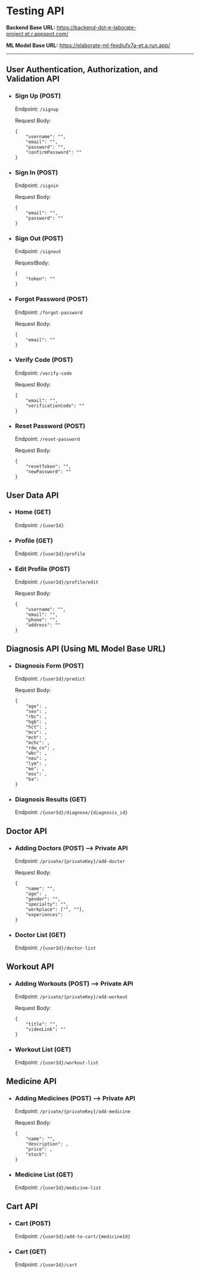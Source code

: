 # Testing API

**Backend Base URL:** https://backend-dot-e-laborate-project.et.r.appspot.com/

**ML Model Base URL:** https://elaborate-ml-fexdiufx7a-et.a.run.app/

*****

## User Authentication, Authorization, and Validation API

-   ### Sign Up (POST)
    Endpoint: `/signup`

    Request Body:

      ```
      {
          "username": "",
          "email": "",
          "password": "",
          "confirmPassword": ""
      }
      ``` 

-   ### Sign In (POST)
    Endpoint: `/signin`

    Request Body:

    ```
    {
        "email": "",
        "password": ""
    }
    ```

-   ### Sign Out (POST)
    Endpoint: `/signout`

    RequestBody:

    ```
    {
        "token": ""
    }
    ```

-   ### Forgot Password (POST)
    Endpoint: `/forgot-password`

    Request Body:

    ```
    {
        "email": ""
    }
    ```

-   ### Verify Code (POST)
    Endpoint: `/verify-code`

    Request Body:

    ```
    {
        "email": "",
        "verificationCode": ""
    }
    ```

-   ### Reset Password (POST)
    Endpoint: `/reset-password`

    Request Body:

    ```
    {
        "resetToken": "",
        "newPassword": ""
    }
    ```

## User Data API

-   ### Home (GET)
    Endpoint: `/{userId}`

-   ### Profile (GET)
    Endpoint: `/{userId}/profile`

-   ### Edit Profile (POST)
    Endpoint: `/{userId}/profile/edit`

    Request Body:

    ```
    {
        "username": "",
        "email": "",
        "phone": "",
        "address": ""
    }
    ```

## Diagnosis API (Using ML Model Base URL)

-   ### Diagnosis Form (POST)
    Endpoint: `/{userId}/predict`

    Request Body:

    ```
    {
        "age": ,
        "sex": ,
        "rbc": ,
        "hgb": ,
        "hct": ,
        "mcv": ,
        "mch": ,
        "mchc": ,
        "rdw_cv": ,
        "wbc": ,
        "neu": ,
        "lym": ,
        "mo": ,
        "eos": ,
        "ba": 
    }
    ```

-   ### Diagnosis Results (GET)
    Endpoint: `/{userId}/diagnose/{diagnosis_id}`

## Doctor API

-   ### Adding Doctors (POST) --> Private API
    Endpoint: `/private/{privateKey}/add-doctor`

    Request Body:

    ```
    {
        "name": "",
        "age": ,
        "gender": "",
        "specialty": "",
        "workplace": ["", ""],
        "experiences": 
    }
    ```

-   ### Doctor List (GET)
    Endpoint: `/{userId}/doctor-list`

## Workout API

-   ### Adding Workouts (POST)  -->  Private API
    Endpoint: `/private/{privateKey}/add-workout`

    Request Body:

    ```
    {
        "title": "",
        "videoLink": ""
    }
    ```

-   ### Workout List (GET)
    Endpoint: `/{userId}/workout-list`

## Medicine API

-   ### Adding Medicines (POST) --> Private API
    Endpoint: `/private/{privateKey}/add-medicine`

    Request Body:

    ```
    {
        "name": "",
        "description": ,
        "price": ,
        "stock":
    }
    ```

-   ### Medicine List (GET)
    Endpoint: `/{userId}/medicine-list`

## Cart API

-   ### Cart (POST)
    Endpoint: `/{userId}/add-to-cart/{medicineId}`

-   ### Cart (GET)
    Endpoint: `/{userId}/cart`

